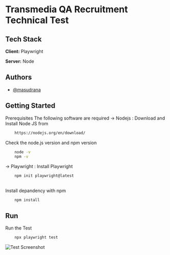 
# Transmedia QA Recruitment Technical Test




## Tech Stack

**Client:** Playwright

**Server:** Node


## Authors

- [@masudrana](https://github.com/ranam2030)


## Getting Started

 Prerequisites The following software are required
 -> Nodejs : Download and Install Node JS from
```bash
    https://nodejs.org/en/download/
```
Check the node.js version and npm version
```bash
    node -v
    npm -v
```

 -> Playwright : Install Playwright
```bash
    npm init playwright@latest
```
## 

Install depandency with npm

```bash
    npm install
```



## Run

Run the Test


```bash
    npx playwright test
```

![Test Screenshot](https://imgur.com/a/42ijymF)




